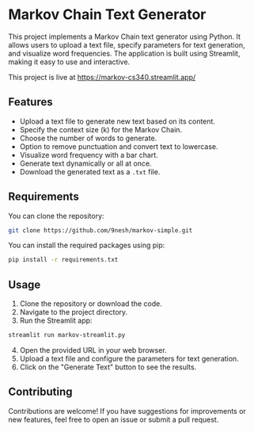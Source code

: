 # Markov Chain Text Generator

This project implements a Markov Chain text generator using Python. It allows users to upload a text file, specify parameters for text generation, and visualize word frequencies. The application is built using Streamlit, making it easy to use and interactive.

This project is live at https://markov-cs340.streamlit.app/

## Features

- Upload a text file to generate new text based on its content.
- Specify the context size (k) for the Markov Chain.
- Choose the number of words to generate.
- Option to remove punctuation and convert text to lowercase.
- Visualize word frequency with a bar chart.
- Generate text dynamically or all at once.
- Download the generated text as a `.txt` file.

## Requirements

You can clone the repository:

```bash
git clone https://github.com/9nesh/markov-simple.git
```

You can install the required packages using pip:

```bash
pip install -r requirements.txt
```

## Usage

1. Clone the repository or download the code.
2. Navigate to the project directory.
3. Run the Streamlit app:

```bash
streamlit run markov-streamlit.py
```

4. Open the provided URL in your web browser.
5. Upload a text file and configure the parameters for text generation.
6. Click on the "Generate Text" button to see the results.

## Contributing

Contributions are welcome! If you have suggestions for improvements or new features, feel free to open an issue or submit a pull request.
